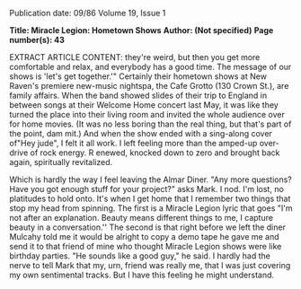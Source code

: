 Publication date: 09/86
Volume 19, Issue 1

**Title: Miracle Legion: Hometown Shows**
**Author:  (Not specified)**
**Page number(s): 43**

EXTRACT ARTICLE CONTENT:
they're weird, but then you get more 
comfortable and relax, and everybody 
has a good time. The message of our 
shows is 'let's get together.'" Certainly 
their hometown shows at New Raven's 
premiere new-music nightspa, the Cafe 
Grotto (130 Crown St.), are family 
affairs. When the band showed slides 
of their trip to England in between 
songs at their Welcome Home concert 
last May, it was like they turned the 
place into their living room and invited 
the whole audience over for home 
movies. (It was no less boring than the 
real thing, but that's part of the point, 
dam mit.) And when the show ended 
with a sing-along cover of"Hey jude", 
I felt it all work. I left feeling more 
than the amped-up over-drive of rock 
energy. R enewed, knocked down to 
zero and brought back 
again, 
spiritually revitalized. 

Which is hardly the way I feel 
leaving the Almar Diner. "Any more 
questions? Have you got enough stuff 
for your project?" asks Mark. I nod. 
I'm lost, no platitudes to hold onto. It's 
when I get home that I remember two 
things 
that stop 
my head 
from 
spinning. The first is a Miracle Legion 
lyric that goes "I'm not after an 
explanation. Beauty means different 
things to me, I capture beauty in a 
conversation.'' The second is that right 
before we left the diner Mulcahy told 
me it would be alright to copy a demo 
tape he gave me and send it to that 
friend of mine who thought Miracle 
Legion shows were like 
birthday 
parties. "He sounds like a good guy," 
he said. I hardly had the nerve to tell 
Mark that my, urn, friend was really 
me, that I was just covering my own 
sentimental tracks. But I have this 
feeling he might understand.